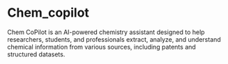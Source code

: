 # Chem_copilot
Chem CoPilot is an AI-powered chemistry assistant designed to help researchers, students, and professionals extract, analyze, and understand chemical information from various sources, including patents and structured datasets.

